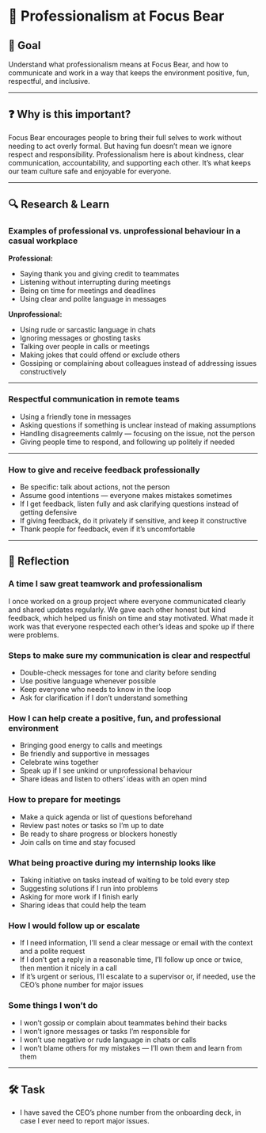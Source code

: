 # 🤝 Professionalism at Focus Bear

## 🎯 Goal  
Understand what professionalism means at Focus Bear, and how to communicate and work in a way that keeps the environment positive, fun, respectful, and inclusive.

---

## ❓ Why is this important?  
Focus Bear encourages people to bring their full selves to work without needing to act overly formal. But having fun doesn’t mean we ignore respect and responsibility. Professionalism here is about kindness, clear communication, accountability, and supporting each other. It’s what keeps our team culture safe and enjoyable for everyone.

---

## 🔍 Research & Learn

### Examples of professional vs. unprofessional behaviour in a casual workplace  
**Professional:**  
- Saying thank you and giving credit to teammates  
- Listening without interrupting during meetings  
- Being on time for meetings and deadlines  
- Using clear and polite language in messages

**Unprofessional:**  
- Using rude or sarcastic language in chats  
- Ignoring messages or ghosting tasks  
- Talking over people in calls or meetings  
- Making jokes that could offend or exclude others  
- Gossiping or complaining about colleagues instead of addressing issues constructively

---

### Respectful communication in remote teams  
- Using a friendly tone in messages
- Asking questions if something is unclear instead of making assumptions  
- Handling disagreements calmly — focusing on the issue, not the person  
- Giving people time to respond, and following up politely if needed

---

### How to give and receive feedback professionally  
- Be specific: talk about actions, not the person  
- Assume good intentions — everyone makes mistakes sometimes  
- If I get feedback, listen fully and ask clarifying questions instead of getting defensive  
- If giving feedback, do it privately if sensitive, and keep it constructive  
- Thank people for feedback, even if it’s uncomfortable

---

## 📝 Reflection

### A time I saw great teamwork and professionalism  
I once worked on a group project where everyone communicated clearly and shared updates regularly. We gave each other honest but kind feedback, which helped us finish on time and stay motivated. What made it work was that everyone respected each other’s ideas and spoke up if there were problems.

### Steps to make sure my communication is clear and respectful  
- Double-check messages for tone and clarity before sending  
- Use positive language whenever possible  
- Keep everyone who needs to know in the loop  
- Ask for clarification if I don’t understand something

### How I can help create a positive, fun, and professional environment  
- Bringing good energy to calls and meetings  
- Be friendly and supportive in messages  
- Celebrate wins together  
- Speak up if I see unkind or unprofessional behaviour  
- Share ideas and listen to others’ ideas with an open mind

### How to prepare for meetings  
- Make a quick agenda or list of questions beforehand  
- Review past notes or tasks so I’m up to date  
- Be ready to share progress or blockers honestly  
- Join calls on time and stay focused

### What being proactive during my internship looks like  
- Taking initiative on tasks instead of waiting to be told every step  
- Suggesting solutions if I run into problems  
- Asking for more work if I finish early  
- Sharing ideas that could help the team

### How I would follow up or escalate  
- If I need information, I’ll send a clear message or email with the context and a polite request  
- If I don’t get a reply in a reasonable time, I’ll follow up once or twice, then mention it nicely in a call  
- If it’s urgent or serious, I’ll escalate to a supervisor or, if needed, use the CEO’s phone number for major issues

### Some things I won’t do  
- I won’t gossip or complain about teammates behind their backs  
- I won’t ignore messages or tasks I’m responsible for  
- I won’t use negative or rude language in chats or calls  
- I won’t blame others for my mistakes — I’ll own them and learn from them

---
## 🛠️ Task

- I have saved the CEO’s phone number from the onboarding deck, in case I ever need to report major issues.
